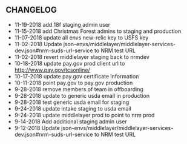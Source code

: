 ## CHANGELOG

* 11-19-2018 add 18f staging admin user
* 11-15-2018 add Christmas Forest admins to staging and production
* 11-07-2018 update all envs new-relic key to USFS key
* 11-02-2018 Update json-envs/middlelayer/middlelayer-services-dev.json#nrm-suds-url-service to NRM test URL
* 11-02-2018 revert middlelayer staging back to nrmdev
* 10-18-2018 update pay.gov prod client url to http://www.pay.gov/tcsonline/
* 10-17-2018 update pay.gov certificate information
* 10-11-2018 point pay.gov to pay.gov production
* 9-28-2018 remove members of team in offboarding
* 9-28-2018 update to generic usda email in production
* 9-28-2018 test generic usda email for staging
* 9-24-2018 update intake staging to usda email
* 9-24-2018 update middlelayer prod to point to nrm prod
* 9-14-2018 Add additional staging admin user
* 9-12-2018 Update json-envs/middlelayer/middlelayer-services-dev.json#nrm-suds-url-service to NRM test URL
